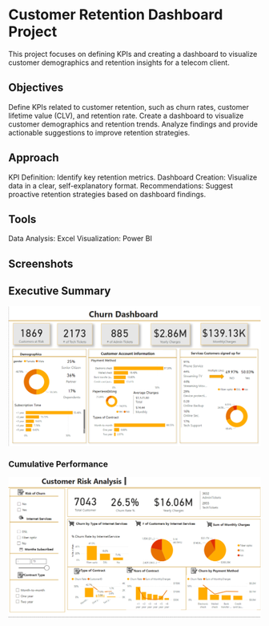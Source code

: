 # Customer Retention Dashboard Project
This project focuses on defining KPIs and creating a dashboard to visualize customer demographics and retention insights for a telecom client.

## Objectives
Define KPIs related to customer retention, such as churn rates, customer lifetime value (CLV), and retention rate.
Create a dashboard to visualize customer demographics and retention trends.
Analyze findings and provide actionable suggestions to improve retention strategies.

## Approach
KPI Definition: Identify key retention metrics.
Dashboard Creation: Visualize data in a clear, self-explanatory format.
Recommendations: Suggest proactive retention strategies based on dashboard findings.

## Tools
Data Analysis: Excel
Visualization: Power BI

## Screenshots

## **Executive Summary**
![Executive Summary](https://github.com/mahlakechris93/Customer-Retention-Dashboard/blob/main/Screenshot%202025-09-26%202.png)

### **Cumulative Performance**
![Cumulative Performance](https://github.com/mahlakechris93/Customer-Retention-Dashboard/blob/main/Screenshot%202025-09-26.png)
